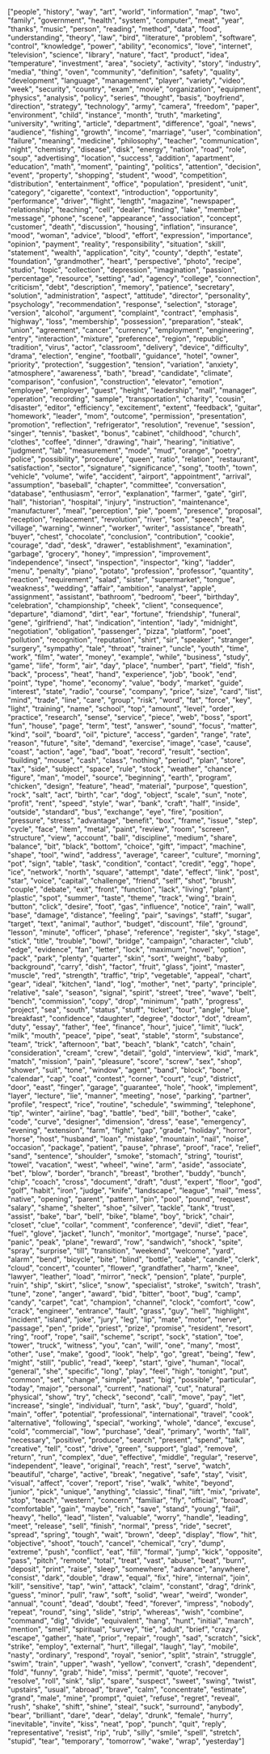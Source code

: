 ["people", "history", "way", "art", "world", "information", "map", "two", "family", "government", "health", "system", "computer", "meat", "year", "thanks", "music", "person", "reading", "method", "data", "food", "understanding", "theory", "law", "bird", "literature", "problem", "software", "control", "knowledge", "power", "ability", "economics", "love", "internet", "television", "science", "library", "nature", "fact", "product", "idea", "temperature", "investment", "area", "society", "activity", "story", "industry", "media", "thing", "oven", "community", "definition", "safety", "quality", "development", "language", "management", "player", "variety", "video", "week", "security", "country", "exam", "movie", "organization", "equipment", "physics", "analysis", "policy", "series", "thought", "basis", "boyfriend", "direction", "strategy", "technology", "army", "camera", "freedom", "paper", "environment", "child", "instance", "month", "truth", "marketing", "university", "writing", "article", "department", "difference", "goal", "news", "audience", "fishing", "growth", "income", "marriage", "user", "combination", "failure", "meaning", "medicine", "philosophy", "teacher", "communication", "night", "chemistry", "disease", "disk", "energy", "nation", "road", "role", "soup", "advertising", "location", "success", "addition", "apartment", "education", "math", "moment", "painting", "politics", "attention", "decision", "event", "property", "shopping", "student", "wood", "competition", "distribution", "entertainment", "office", "population", "president", "unit", "category", "cigarette", "context", "introduction", "opportunity", "performance", "driver", "flight", "length", "magazine", "newspaper", "relationship", "teaching", "cell", "dealer", "finding", "lake", "member", "message", "phone", "scene", "appearance", "association", "concept", "customer", "death", "discussion", "housing", "inflation", "insurance", "mood", "woman", "advice", "blood", "effort", "expression", "importance", "opinion", "payment", "reality", "responsibility", "situation", "skill", "statement", "wealth", "application", "city", "county", "depth", "estate", "foundation", "grandmother", "heart", "perspective", "photo", "recipe", "studio", "topic", "collection", "depression", "imagination", "passion", "percentage", "resource", "setting", "ad", "agency", "college", "connection", "criticism", "debt", "description", "memory", "patience", "secretary", "solution", "administration", "aspect", "attitude", "director", "personality", "psychology", "recommendation", "response", "selection", "storage", "version", "alcohol", "argument", "complaint", "contract", "emphasis", "highway", "loss", "membership", "possession", "preparation", "steak", "union", "agreement", "cancer", "currency", "employment", "engineering", "entry", "interaction", "mixture", "preference", "region", "republic", "tradition", "virus", "actor", "classroom", "delivery", "device", "difficulty", "drama", "election", "engine", "football", "guidance", "hotel", "owner", "priority", "protection", "suggestion", "tension", "variation", "anxiety", "atmosphere", "awareness", "bath", "bread", "candidate", "climate", "comparison", "confusion", "construction", "elevator", "emotion", "employee", "employer", "guest", "height", "leadership", "mall", "manager", "operation", "recording", "sample", "transportation", "charity", "cousin", "disaster", "editor", "efficiency", "excitement", "extent", "feedback", "guitar", "homework", "leader", "mom", "outcome", "permission", "presentation", "promotion", "reflection", "refrigerator", "resolution", "revenue", "session", "singer", "tennis", "basket", "bonus", "cabinet", "childhood", "church", "clothes", "coffee", "dinner", "drawing", "hair", "hearing", "initiative", "judgment", "lab", "measurement", "mode", "mud", "orange", "poetry", "police", "possibility", "procedure", "queen", "ratio", "relation", "restaurant", "satisfaction", "sector", "signature", "significance", "song", "tooth", "town", "vehicle", "volume", "wife", "accident", "airport", "appointment", "arrival", "assumption", "baseball", "chapter", "committee", "conversation", "database", "enthusiasm", "error", "explanation", "farmer", "gate", "girl", "hall", "historian", "hospital", "injury", "instruction", "maintenance", "manufacturer", "meal", "perception", "pie", "poem", "presence", "proposal", "reception", "replacement", "revolution", "river", "son", "speech", "tea", "village", "warning", "winner", "worker", "writer", "assistance", "breath", "buyer", "chest", "chocolate", "conclusion", "contribution", "cookie", "courage", "dad", "desk", "drawer", "establishment", "examination", "garbage", "grocery", "honey", "impression", "improvement", "independence", "insect", "inspection", "inspector", "king", "ladder", "menu", "penalty", "piano", "potato", "profession", "professor", "quantity", "reaction", "requirement", "salad", "sister", "supermarket", "tongue", "weakness", "wedding", "affair", "ambition", "analyst", "apple", "assignment", "assistant", "bathroom", "bedroom", "beer", "birthday", "celebration", "championship", "cheek", "client", "consequence", "departure", "diamond", "dirt", "ear", "fortune", "friendship", "funeral", "gene", "girlfriend", "hat", "indication", "intention", "lady", "midnight", "negotiation", "obligation", "passenger", "pizza", "platform", "poet", "pollution", "recognition", "reputation", "shirt", "sir", "speaker", "stranger", "surgery", "sympathy", "tale", "throat", "trainer", "uncle", "youth", "time", "work", "film", "water", "money", "example", "while", "business", "study", "game", "life", "form", "air", "day", "place", "number", "part", "field", "fish", "back", "process", "heat", "hand", "experience", "job", "book", "end", "point", "type", "home", "economy", "value", "body", "market", "guide", "interest", "state", "radio", "course", "company", "price", "size", "card", "list", "mind", "trade", "line", "care", "group", "risk", "word", "fat", "force", "key", "light", "training", "name", "school", "top", "amount", "level", "order", "practice", "research", "sense", "service", "piece", "web", "boss", "sport", "fun", "house", "page", "term", "test", "answer", "sound", "focus", "matter", "kind", "soil", "board", "oil", "picture", "access", "garden", "range", "rate", "reason", "future", "site", "demand", "exercise", "image", "case", "cause", "coast", "action", "age", "bad", "boat", "record", "result", "section", "building", "mouse", "cash", "class", "nothing", "period", "plan", "store", "tax", "side", "subject", "space", "rule", "stock", "weather", "chance", "figure", "man", "model", "source", "beginning", "earth", "program", "chicken", "design", "feature", "head", "material", "purpose", "question", "rock", "salt", "act", "birth", "car", "dog", "object", "scale", "sun", "note", "profit", "rent", "speed", "style", "war", "bank", "craft", "half", "inside", "outside", "standard", "bus", "exchange", "eye", "fire", "position", "pressure", "stress", "advantage", "benefit", "box", "frame", "issue", "step", "cycle", "face", "item", "metal", "paint", "review", "room", "screen", "structure", "view", "account", "ball", "discipline", "medium", "share", "balance", "bit", "black", "bottom", "choice", "gift", "impact", "machine", "shape", "tool", "wind", "address", "average", "career", "culture", "morning", "pot", "sign", "table", "task", "condition", "contact", "credit", "egg", "hope", "ice", "network", "north", "square", "attempt", "date", "effect", "link", "post", "star", "voice", "capital", "challenge", "friend", "self", "shot", "brush", "couple", "debate", "exit", "front", "function", "lack", "living", "plant", "plastic", "spot", "summer", "taste", "theme", "track", "wing", "brain", "button", "click", "desire", "foot", "gas", "influence", "notice", "rain", "wall", "base", "damage", "distance", "feeling", "pair", "savings", "staff", "sugar", "target", "text", "animal", "author", "budget", "discount", "file", "ground", "lesson", "minute", "officer", "phase", "reference", "register", "sky", "stage", "stick", "title", "trouble", "bowl", "bridge", "campaign", "character", "club", "edge", "evidence", "fan", "letter", "lock", "maximum", "novel", "option", "pack", "park", "plenty", "quarter", "skin", "sort", "weight", "baby", "background", "carry", "dish", "factor", "fruit", "glass", "joint", "master", "muscle", "red", "strength", "traffic", "trip", "vegetable", "appeal", "chart", "gear", "ideal", "kitchen", "land", "log", "mother", "net", "party", "principle", "relative", "sale", "season", "signal", "spirit", "street", "tree", "wave", "belt", "bench", "commission", "copy", "drop", "minimum", "path", "progress", "project", "sea", "south", "status", "stuff", "ticket", "tour", "angle", "blue", "breakfast", "confidence", "daughter", "degree", "doctor", "dot", "dream", "duty", "essay", "father", "fee", "finance", "hour", "juice", "limit", "luck", "milk", "mouth", "peace", "pipe", "seat", "stable", "storm", "substance", "team", "trick", "afternoon", "bat", "beach", "blank", "catch", "chain", "consideration", "cream", "crew", "detail", "gold", "interview", "kid", "mark", "match", "mission", "pain", "pleasure", "score", "screw", "sex", "shop", "shower", "suit", "tone", "window", "agent", "band", "block", "bone", "calendar", "cap", "coat", "contest", "corner", "court", "cup", "district", "door", "east", "finger", "garage", "guarantee", "hole", "hook", "implement", "layer", "lecture", "lie", "manner", "meeting", "nose", "parking", "partner", "profile", "respect", "rice", "routine", "schedule", "swimming", "telephone", "tip", "winter", "airline", "bag", "battle", "bed", "bill", "bother", "cake", "code", "curve", "designer", "dimension", "dress", "ease", "emergency", "evening", "extension", "farm", "fight", "gap", "grade", "holiday", "horror", "horse", "host", "husband", "loan", "mistake", "mountain", "nail", "noise", "occasion", "package", "patient", "pause", "phrase", "proof", "race", "relief", "sand", "sentence", "shoulder", "smoke", "stomach", "string", "tourist", "towel", "vacation", "west", "wheel", "wine", "arm", "aside", "associate", "bet", "blow", "border", "branch", "breast", "brother", "buddy", "bunch", "chip", "coach", "cross", "document", "draft", "dust", "expert", "floor", "god", "golf", "habit", "iron", "judge", "knife", "landscape", "league", "mail", "mess", "native", "opening", "parent", "pattern", "pin", "pool", "pound", "request", "salary", "shame", "shelter", "shoe", "silver", "tackle", "tank", "trust", "assist", "bake", "bar", "bell", "bike", "blame", "boy", "brick", "chair", "closet", "clue", "collar", "comment", "conference", "devil", "diet", "fear", "fuel", "glove", "jacket", "lunch", "monitor", "mortgage", "nurse", "pace", "panic", "peak", "plane", "reward", "row", "sandwich", "shock", "spite", "spray", "surprise", "till", "transition", "weekend", "welcome", "yard", "alarm", "bend", "bicycle", "bite", "blind", "bottle", "cable", "candle", "clerk", "cloud", "concert", "counter", "flower", "grandfather", "harm", "knee", "lawyer", "leather", "load", "mirror", "neck", "pension", "plate", "purple", "ruin", "ship", "skirt", "slice", "snow", "specialist", "stroke", "switch", "trash", "tune", "zone", "anger", "award", "bid", "bitter", "boot", "bug", "camp", "candy", "carpet", "cat", "champion", "channel", "clock", "comfort", "cow", "crack", "engineer", "entrance", "fault", "grass", "guy", "hell", "highlight", "incident", "island", "joke", "jury", "leg", "lip", "mate", "motor", "nerve", "passage", "pen", "pride", "priest", "prize", "promise", "resident", "resort", "ring", "roof", "rope", "sail", "scheme", "script", "sock", "station", "toe", "tower", "truck", "witness", "you", "can", "will", "one", "many", "most", "other", "use", "make", "good", "look", "help", "go", "great", "being", "few", "might", "still", "public", "read", "keep", "start", "give", "human", "local", "general", "she", "specific", "long", "play", "feel", "high", "tonight", "put", "common", "set", "change", "simple", "past", "big", "possible", "particular", "today", "major", "personal", "current", "national", "cut", "natural", "physical", "show", "try", "check", "second", "call", "move", "pay", "let", "increase", "single", "individual", "turn", "ask", "buy", "guard", "hold", "main", "offer", "potential", "professional", "international", "travel", "cook", "alternative", "following", "special", "working", "whole", "dance", "excuse", "cold", "commercial", "low", "purchase", "deal", "primary", "worth", "fall", "necessary", "positive", "produce", "search", "present", "spend", "talk", "creative", "tell", "cost", "drive", "green", "support", "glad", "remove", "return", "run", "complex", "due", "effective", "middle", "regular", "reserve", "independent", "leave", "original", "reach", "rest", "serve", "watch", "beautiful", "charge", "active", "break", "negative", "safe", "stay", "visit", "visual", "affect", "cover", "report", "rise", "walk", "white", "beyond", "junior", "pick", "unique", "anything", "classic", "final", "lift", "mix", "private", "stop", "teach", "western", "concern", "familiar", "fly", "official", "broad", "comfortable", "gain", "maybe", "rich", "save", "stand", "young", "fail", "heavy", "hello", "lead", "listen", "valuable", "worry", "handle", "leading", "meet", "release", "sell", "finish", "normal", "press", "ride", "secret", "spread", "spring", "tough", "wait", "brown", "deep", "display", "flow", "hit", "objective", "shoot", "touch", "cancel", "chemical", "cry", "dump", "extreme", "push", "conflict", "eat", "fill", "formal", "jump", "kick", "opposite", "pass", "pitch", "remote", "total", "treat", "vast", "abuse", "beat", "burn", "deposit", "print", "raise", "sleep", "somewhere", "advance", "anywhere", "consist", "dark", "double", "draw", "equal", "fix", "hire", "internal", "join", "kill", "sensitive", "tap", "win", "attack", "claim", "constant", "drag", "drink", "guess", "minor", "pull", "raw", "soft", "solid", "wear", "weird", "wonder", "annual", "count", "dead", "doubt", "feed", "forever", "impress", "nobody", "repeat", "round", "sing", "slide", "strip", "whereas", "wish", "combine", "command", "dig", "divide", "equivalent", "hang", "hunt", "initial", "march", "mention", "smell", "spiritual", "survey", "tie", "adult", "brief", "crazy", "escape", "gather", "hate", "prior", "repair", "rough", "sad", "scratch", "sick", "strike", "employ", "external", "hurt", "illegal", "laugh", "lay", "mobile", "nasty", "ordinary", "respond", "royal", "senior", "split", "strain", "struggle", "swim", "train", "upper", "wash", "yellow", "convert", "crash", "dependent", "fold", "funny", "grab", "hide", "miss", "permit", "quote", "recover", "resolve", "roll", "sink", "slip", "spare", "suspect", "sweet", "swing", "twist", "upstairs", "usual", "abroad", "brave", "calm", "concentrate", "estimate", "grand", "male", "mine", "prompt", "quiet", "refuse", "regret", "reveal", "rush", "shake", "shift", "shine", "steal", "suck", "surround", "anybody", "bear", "brilliant", "dare", "dear", "delay", "drunk", "female", "hurry", "inevitable", "invite", "kiss", "neat", "pop", "punch", "quit", "reply", "representative", "resist", "rip", "rub", "silly", "smile", "spell", "stretch", "stupid", "tear", "temporary", "tomorrow", "wake", "wrap", "yesterday"]
